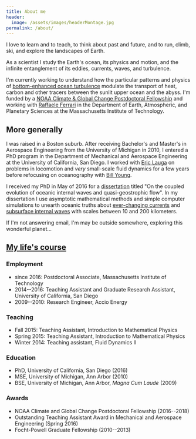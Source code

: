 ```yaml
---
title: About me
header:
  image: /assets/images/headerMontage.jpg
permalink: /about/
---
```


I love to learn and to teach, to think about past and future, and to 
run, climb, ski, and explore the landscapes of Earth. 

As a scientist I study the Earth's ocean, its physics and motion, and
the infinite entanglement of its eddies, currents, waves, and turbulence.

I'm currently working to understand how the particular patterns and physics
of [bottom-enhanced ocean turbulence][] modulate the transport of heat,
carbon and other tracers between the sunlit upper ocean and the abyss.
I'm funded by a [NOAA Climate & Global Change Postdoctoral Fellowship][]
and working with [Raffaele Ferrari][] in the Department of Earth,
Atmospheric, and Planetary Sciences at the Massachusetts Institute of 
Technology. 


## More generally

I was raised in a Boston suburb. After receiving Bachelor's and Master's 
in Aerospace Engineering from the University of Michigan in 2010, I entered
a PhD program in the Department of Mechanical and Aerospace Engineering at the 
University of California, San Diego.  I worked with [Eric Lauga][] on problems
in locomotion and *very* small-scale fluid dynamics for a few years before 
refocusing on oceanography with [Bill Young][].

I received my PhD in May of 2016 for a [dissertation][] titled "On the coupled 
evolution of oceanic internal waves and quasi-geostrophic flow".  In my 
dissertation I use asymptotic mathematical methods and simple computer 
simulations to unearth oceanic truths about [ever-changing currents][] 
and [subsurface internal waves][] with scales between 10 and 200 kilometers.

If I'm not answering email, I'm may be outside somewhere, exploring
this wonderful planet...

## [My life's course][]

### Employment

* since 2016: Postdoctoral Associate, Massachusetts Institute of Technology
* 2014--2016: Teaching Assistant and Graduate Research Assistant, University of California, San Diego
* 2009--2010: Research Engineer, Accio Energy

### Teaching

* Fall 2015: Teaching Assistant, Introduction to Mathematical Physics
* Spring 2015: Teaching Assistant, Introduction to Mathematical Physics 
* Winter 2014: Teaching assistant, Fluid Dynamics II

### Education

* PhD, University of California, San Diego (2016) 
* MSE, University of Michigan, Ann Arbor (2010) 
* BSE, University of Michigan, Ann Arbor, *Magna Cum Laude* (2009)  

### Awards

* NOAA Climate and Global Change Postdoctoral Fellowship (2016--2018)  
* Outstanding Teaching Assistant Award in Mechanical and Aerospace Engineering (Spring 2016)  
* Focht-Powell Graduate Fellowship (2010--2013)

[My life's course]: https://glwagner.github.io/assets/pdf/glwCv.pdf
[ever-changing currents]: http://oceanservice.noaa.gov/facts/eddy.html
[subsurface internal waves]: https://en.wikipedia.org/wiki/Internal_wave
[NOAA Climate & Global Change Postdoctoral Fellowship]: http://vsp.ucar.edu/cgc/current-awards-alumni 
[Raffaele Ferrari]: http://ferrari.mit.edu 
[Bill Young]: http://pordlabs.ucsd.edu/wryoung/
[Eric Lauga]: http://www.damtp.cam.ac.uk/user/lauga/
[dissertation]: https://glwagner.github.io/publications/
[bottom-enhanced ocean turbulence]: http://www.nature.com/nature/journal/v513/n7517/full/513179a.html
